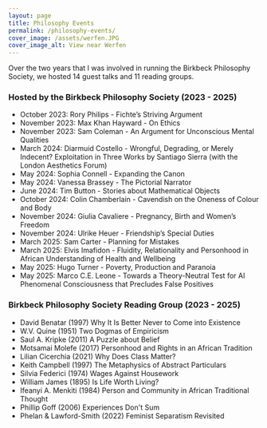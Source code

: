 ```yaml
---
layout: page
title: Philosophy Events
permalink: /philosophy-events/
cover_image: /assets/werfen.JPG
cover_image_alt: View near Werfen
---
```


Over the two years that I was involved in running the Birkbeck Philosophy Society, we hosted 14 guest talks and 11 reading groups.

### Hosted by the Birkbeck Philosophy Society (2023 - 2025)

* October 2023: Rory Philips - Fichte’s Striving Argument
* November 2023: Max Khan Hayward - On Ethics
* November 2023: Sam Coleman - An Argument for Unconscious Mental Qualities
* March 2024: Diarmuid Costello - Wrongful, Degrading, or Merely Indecent? Exploitation in Three Works by Santiago Sierra (with the London Aesthetics Forum)
* May 2024: Sophia Connell - Expanding the Canon
* May 2024: Vanessa Brassey - The Pictorial Narrator
* June 2024: Tim Button - Stories about Mathematical Objects
* October 2024: Colin Chamberlain - Cavendish on the Oneness of Colour and Body
* November 2024: Giulia Cavaliere - Pregnancy, Birth and Women’s Freedom
* November 2024: Ulrike Heuer - Friendship’s Special Duties
* March 2025: Sam Carter - Planning for Mistakes
* March 2025: Elvis Imafidon - Fluidity, Relationality and Personhood in African Understanding of Health and Wellbeing
* May 2025: Hugo Turner - Poverty, Production and Paranoia
* May 2025: Marco C.E. Leone - Towards a Theory-Neutral Test for AI Phenomenal Consciousness that Precludes False Positives

### Birkbeck Philosophy Society Reading Group (2023 - 2025)

* David Benatar (1997) Why It Is Better Never to Come into Existence
* W.V. Quine (1951) Two Dogmas of Empiricism
* Saul A. Kripke (2011) A Puzzle about Belief
* Motsamai Molefe (2017) Personhood and Rights in an African Tradition
* Lilian Cicerchia (2021) Why Does Class Matter?
* Keith Campbell (1997) The Metaphysics of Abstract Particulars
* Silvia Federici (1974) Wages Against Housework
* William James (1895) Is Life Worth Living?
* Ifeanyi A. Menkiti (1984) Person and Community in African Traditional Thought
* Phillip Goff (2006) Experiences Don't Sum
* Phelan & Lawford­-Smith (2022) Feminist Separatism Revisited
